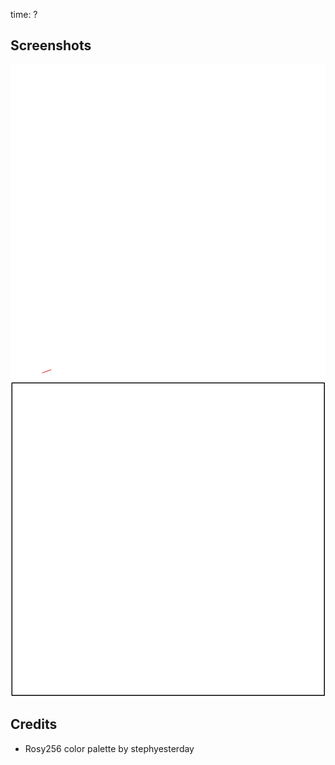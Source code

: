 

time: ?

## Screenshots

![](img/MAP01.gif)
![](img/MAP01.png)

## Credits

- Rosy256 color palette by stephyesterday